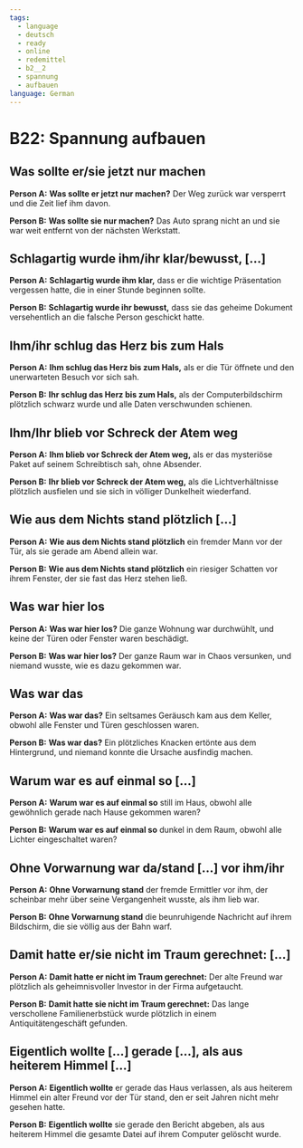 ```yaml
---
tags:
  - language
  - deutsch
  - ready
  - online
  - redemittel
  - b2__2
  - spannung
  - aufbauen
language: German
---
```


# B22: Spannung aufbauen

## Was sollte er/sie jetzt nur machen

__Person A:__ __Was sollte er jetzt nur machen?__ Der Weg zurück war versperrt und die Zeit lief ihm davon.

__Person B:__ __Was sollte sie nur machen?__ Das Auto sprang nicht an und sie war weit entfernt von der nächsten Werkstatt.

## Schlagartig wurde ihm/ihr klar/bewusst, [...]

__Person A:__ __Schlagartig wurde ihm klar,__ dass er die wichtige Präsentation vergessen hatte, die in einer Stunde beginnen sollte.

__Person B:__ __Schlagartig wurde ihr bewusst,__ dass sie das geheime Dokument versehentlich an die falsche Person geschickt hatte.

## Ihm/ihr schlug das Herz bis zum Hals

__Person A:__ __Ihm schlug das Herz bis zum Hals,__ als er die Tür öffnete und den unerwarteten Besuch vor sich sah.

__Person B:__ __Ihr schlug das Herz bis zum Hals,__ als der Computerbildschirm plötzlich schwarz wurde und alle Daten verschwunden schienen.

## Ihm/Ihr blieb vor Schreck der Atem weg

__Person A:__ __Ihm blieb vor Schreck der Atem weg,__ als er das mysteriöse Paket auf seinem Schreibtisch sah, ohne Absender.

__Person B:__ __Ihr blieb vor Schreck der Atem weg,__ als die Lichtverhältnisse plötzlich ausfielen und sie sich in völliger Dunkelheit wiederfand.

## Wie aus dem Nichts stand plötzlich [...]

__Person A:__ __Wie aus dem Nichts stand plötzlich__ ein fremder Mann vor der Tür, als sie gerade am Abend allein war.

__Person B:__ __Wie aus dem Nichts stand plötzlich__ ein riesiger Schatten vor ihrem Fenster, der sie fast das Herz stehen ließ.

## Was war hier los

__Person A:__ __Was war hier los?__ Die ganze Wohnung war durchwühlt, und keine der Türen oder Fenster waren beschädigt.

__Person B:__ __Was war hier los?__ Der ganze Raum war in Chaos versunken, und niemand wusste, wie es dazu gekommen war.

## Was war das

__Person A:__ __Was war das?__ Ein seltsames Geräusch kam aus dem Keller, obwohl alle Fenster und Türen geschlossen waren.

__Person B:__ __Was war das?__ Ein plötzliches Knacken ertönte aus dem Hintergrund, und niemand konnte die Ursache ausfindig machen.

## Warum war es auf einmal so [...]

__Person A:__ __Warum war es auf einmal so__ still im Haus, obwohl alle gewöhnlich gerade nach Hause gekommen waren?

__Person B:__ __Warum war es auf einmal so__ dunkel in dem Raum, obwohl alle Lichter eingeschaltet waren?

## Ohne Vorwarnung war da/stand [...] vor ihm/ihr

__Person A:__ __Ohne Vorwarnung stand__ der fremde Ermittler vor ihm, der scheinbar mehr über seine Vergangenheit wusste, als ihm lieb war.

__Person B:__ __Ohne Vorwarnung stand__ die beunruhigende Nachricht auf ihrem Bildschirm, die sie völlig aus der Bahn warf.

## Damit hatte er/sie nicht im Traum gerechnet: [...]

__Person A:__ __Damit hatte er nicht im Traum gerechnet:__ Der alte Freund war plötzlich als geheimnisvoller Investor in der Firma aufgetaucht.

__Person B:__ __Damit hatte sie nicht im Traum gerechnet:__ Das lange verschollene Familienerbstück wurde plötzlich in einem Antiquitätengeschäft gefunden.

## Eigentlich wollte [...] gerade [...], als aus heiterem Himmel [...]

__Person A:__ __Eigentlich wollte__ er gerade das Haus verlassen, als aus heiterem Himmel ein alter Freund vor der Tür stand, den er seit Jahren nicht mehr gesehen hatte.

__Person B:__ __Eigentlich wollte__ sie gerade den Bericht abgeben, als aus heiterem Himmel die gesamte Datei auf ihrem Computer gelöscht wurde.
